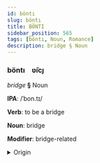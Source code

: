 ```yaml
---
id: böntı
slug: böntı
title: BÖNTI
sidebar_position: 565
tags: [böntı, Noun, Romance]
description: bridge § Noun
---
```


### böntı&emsp;<span kind="abugida">ʋ̃ıcȷ</span>

*bridge* **§** Noun

**IPA**: /ˈbon.tɪ/

**Verb**: to be a bridge

**Noun**: bridge

**Modifier**: bridge-related

<details>
    <summary>Origin</summary>
    Galician ponte [ˈpɔntɪ]<br/>
    <em>Romance Language Family</em>
</details>